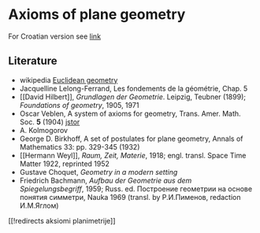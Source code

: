 # Axioms of plane geometry

For Croatian version see [link](https://ncatlab.org/zoranskoda/show/aksiomi+planimetrije)

## Literature

* wikipedia [Euclidean geometry](https://en.wikipedia.org/wiki/Euclidean_geometry)
* Jacquelline Lelong-Ferrand, Les fondements de la géométrie, Chap. 5
* [[David Hilbert]], _Grundlagen der Geometrie_. Leipzig, Teubner (1899); _Foundations of geometry_, 1905, 1971
* Oscar Veblen, A system of axioms for geometry, Trans. Amer. Math. Soc. __5__ (1904) [jstor](https://archive.org/details/jstor-1986462)
* A. Kolmogorov
* George D. Birkhoff, A set of postulates for plane geometry, Annals of Mathematics 33: pp. 329-345 (1932)
* [[Hermann Weyl]], _Raum, Zeit, Materie_, 1918; engl. transl. Space Time Matter 1922, reprinted 1952
* Gustave Choquet, _Geometry in a modern setting_
* Friedrich Bachmann, _Aufbau der Geometrie aus dem Spiegelungsbegriff_, 1959; Russ. ed. Построение геометрии на основе понятия симметри, Nauka 1969 (transl. by Р.И.Пименов, redaction И.М.Яглом)

[[!redirects aksiomi planimetrije]]